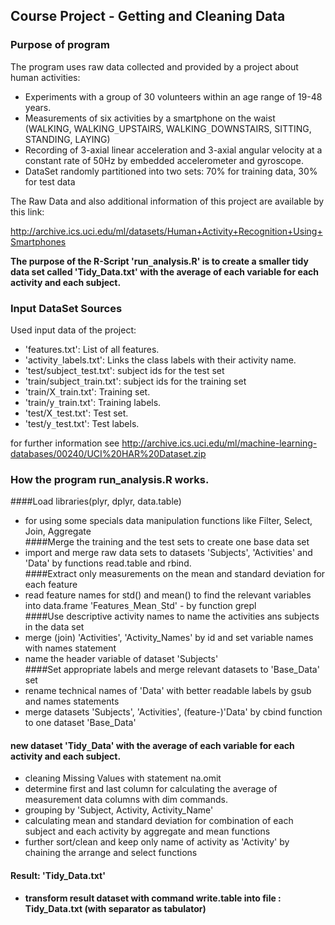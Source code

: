 ## Course Project - Getting and Cleaning Data 

### Purpose of program 

The program uses raw data collected and provided by a project about human activities:                                                
- Experiments with a group of 30 volunteers within an age range of 19-48 years.  
- Measurements of six activities by a smartphone on the waist   
   (WALKING, WALKING`_`UPSTAIRS, WALKING`_`DOWNSTAIRS, SITTING, STANDING, LAYING)                         
- Recording of 3-axial linear acceleration and 3-axial angular velocity at a constant rate of 50Hz by embedded accelerometer and   gyroscope.                       
- DataSet randomly partitioned into two sets: 70% for training data, 30% for test data

The Raw Data and also additional information of this project are available by this link:
                                
http://archive.ics.uci.edu/ml/datasets/Human+Activity+Recognition+Using+Smartphones
                                                               
**The purpose of the R-Script 'run`_`analysis.R' is to create a smaller tidy data set called 'Tidy_Data.txt' with the average of each variable for each activity and each subject.**

### Input DataSet Sources 
Used input data of the project:   
- 'features.txt': List of all features.                                                                                          
- 'activity`_`labels.txt': Links the class labels with their activity name.  
- 'test/subject`_`test.txt': subject ids for the test set   
- 'train/subject`_`train.txt': subject ids for the training set                                                      
- 'train/X`_`train.txt': Training set.                                                                                             
- 'train/y`_`train.txt': Training labels.                                                                                          
- 'test/X`_`test.txt': Test set.                                                                                                   
- 'test/y`_`test.txt': Test labels.

for further information see 
http://archive.ics.uci.edu/ml/machine-learning-databases/00240/UCI%20HAR%20Dataset.zip   


### How the program run_analysis.R works.

####Load libraries(plyr, dplyr, data.table)  
- for using some specials data manipulation functions like  Filter, Select, Join, Aggregate  
####Merge the training and the test sets to create one base data set  
- import and merge raw data sets to datasets 'Subjects', 'Activities' and 'Data' by functions read.table and rbind.  
####Extract only measurements on the mean and standard deviation for each feature  
- read feature names for std() and mean() to find the relevant variables into data.frame 'Features`_`Mean`_`Std' - by function grepl  
####Use descriptive activity names to name the activities ans subjects in the data set  
- merge (join) 'Activities', 'Activity_Names' by id and set variable names with names statement  
- name the header variable of dataset 'Subjects'  
####Set appropriate labels and merge relevant datasets to 'Base_Data' set 
- rename technical names of 'Data' with better readable labels by gsub and names statements  
- merge datasets 'Subjects', 'Activities', (feature-)'Data' by cbind function to one dataset 'Base_Data'  


#### new dataset 'Tidy`_`Data' with the average of each variable for each activity and each subject.
- cleaning Missing Values with statement na.omit
- determine first and last column for calculating the average of measurement data columns with dim commands.
- grouping by 'Subject, Activity, Activity_Name'
- calculating mean and standard deviation for combination of each subject and each activity by aggregate and mean functions
- further sort/clean and keep only name of activity as 'Activity' by chaining the arrange and select functions 

#### Result: 'Tidy_Data.txt'
- **transform result dataset with command write.table into file : Tidy_Data.txt (with separator as tabulator)** 